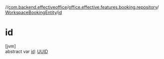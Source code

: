 //[com.backend.effectiveoffice](../../../index.md)/[office.effective.features.booking.repository](../index.md)/[WorkspaceBookingEntity](index.md)/[id](id.md)

# id

[jvm]\
abstract var [id](id.md): [UUID](https://docs.oracle.com/javase/8/docs/api/java/util/UUID.html)
